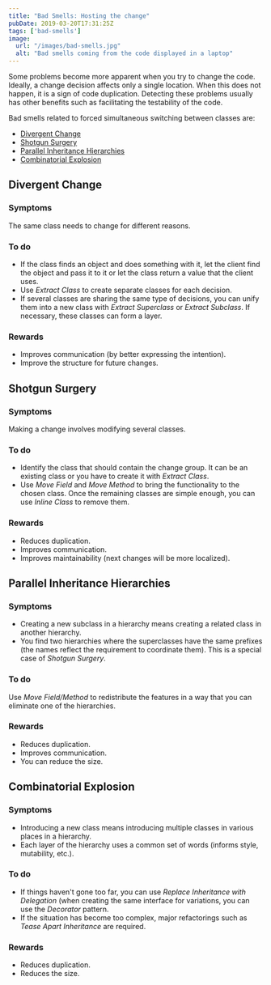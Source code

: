 ```yaml
---
title: "Bad Smells: Hosting the change"
pubDate: 2019-03-20T17:31:25Z
tags: ['bad-smells']
image:
  url: "/images/bad-smells.jpg"
  alt: "Bad smells coming from the code displayed in a laptop"
---
```

Some problems become more apparent when you try to change the code. Ideally, a change decision affects only a single location. When this does not happen, it is a sign of code duplication. Detecting these problems usually has other benefits such as facilitating the testability of the code.

Bad smells related to forced simultaneous switching between classes are:

* [Divergent Change](#divergent-change)
* [Shotgun Surgery](#shotgun-surgery)
* [Parallel Inheritance Hierarchies](#parallel-inheritance-hierarchies)
* [Combinatorial Explosion](#combinatorial-explosion)

## Divergent Change
### Symptoms

The same class needs to change for different reasons.

### To do

* If the class finds an object and does something with it, let the client find the object and pass it to it or let the class return a value that the client uses.
* Use *Extract Class* to create separate classes for each decision.
* If several classes are sharing the same type of decisions, you can unify them into a new class with *Extract Superclass* or *Extract Subclass*. If necessary, these classes can form a layer.

### Rewards

* Improves communication (by better expressing the intention).
* Improve the structure for future changes.

## Shotgun Surgery
### Symptoms

Making a change involves modifying several classes.

### To do

* Identify the class that should contain the change group. It can be an existing class or you have to create it with *Extract Class*.
* Use *Move Field* and *Move Method* to bring the functionality to the chosen class. Once the remaining classes are simple enough, you can use *Inline Class* to remove them.

### Rewards

* Reduces duplication.
* Improves communication.
* Improves maintainability (next changes will be more localized).

## Parallel Inheritance Hierarchies
### Symptoms

* Creating a new subclass in a hierarchy means creating a related class in another hierarchy.
* You find two hierarchies where the superclasses have the same prefixes (the names reflect the requirement to coordinate them). This is a special case of *Shotgun Surgery*.

### To do

Use *Move Field/Method* to redistribute the features in a way that you can eliminate one of the hierarchies.

### Rewards

* Reduces duplication.
* Improves communication.
* You can reduce the size.

## Combinatorial Explosion
### Symptoms

* Introducing a new class means introducing multiple classes in various places in a hierarchy.
* Each layer of the hierarchy uses a common set of words (informs style, mutability, etc.).

### To do

* If things haven't gone too far, you can use *Replace Inheritance with Delegation* (when creating the same interface for variations, you can use the *Decorator* pattern.
* If the situation has become too complex, major refactorings such as *Tease Apart Inheritance* are required.

### Rewards

* Reduces duplication.
* Reduces the size.